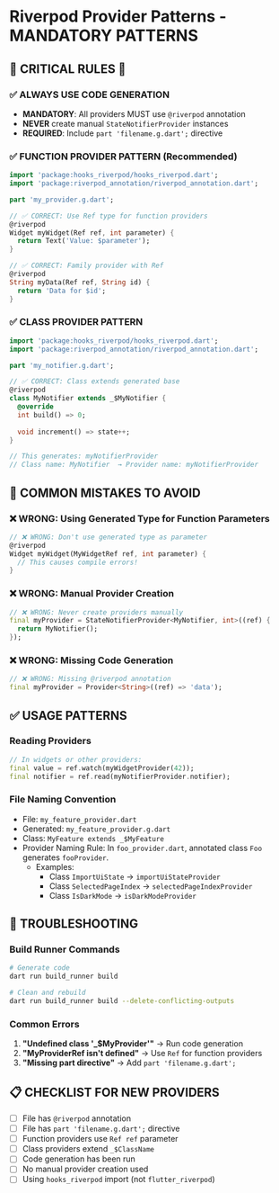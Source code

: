 # Riverpod Provider Patterns - MANDATORY PATTERNS

## 🚨 CRITICAL RULES 🚨

### ✅ ALWAYS USE CODE GENERATION
- **MANDATORY**: All providers MUST use `@riverpod` annotation
- **NEVER** create manual `StateNotifierProvider` instances
- **REQUIRED**: Include `part 'filename.g.dart';` directive

### ✅ FUNCTION PROVIDER PATTERN (Recommended)
```dart
import 'package:hooks_riverpod/hooks_riverpod.dart';
import 'package:riverpod_annotation/riverpod_annotation.dart';

part 'my_provider.g.dart';

// ✅ CORRECT: Use Ref type for function providers
@riverpod
Widget myWidget(Ref ref, int parameter) {
  return Text('Value: $parameter');
}

// ✅ CORRECT: Family provider with Ref
@riverpod
String myData(Ref ref, String id) {
  return 'Data for $id';
}
```

### ✅ CLASS PROVIDER PATTERN
```dart
import 'package:hooks_riverpod/hooks_riverpod.dart';
import 'package:riverpod_annotation/riverpod_annotation.dart';

part 'my_notifier.g.dart';

// ✅ CORRECT: Class extends generated base
@riverpod
class MyNotifier extends _$MyNotifier {
  @override
  int build() => 0;
  
  void increment() => state++;
}

// This generates: myNotifierProvider
// Class name: MyNotifier  → Provider name: myNotifierProvider
```

## 🚫 COMMON MISTAKES TO AVOID

### ❌ WRONG: Using Generated Type for Function Parameters
```dart
// ❌ WRONG: Don't use generated type as parameter
@riverpod
Widget myWidget(MyWidgetRef ref, int parameter) {
  // This causes compile errors!
}
```

### ❌ WRONG: Manual Provider Creation  
```dart
// ❌ WRONG: Never create providers manually
final myProvider = StateNotifierProvider<MyNotifier, int>((ref) {
  return MyNotifier();
});
```

### ❌ WRONG: Missing Code Generation
```dart
// ❌ WRONG: Missing @riverpod annotation
final myProvider = Provider<String>((ref) => 'data');
```

## ✅ USAGE PATTERNS

### Reading Providers
```dart
// In widgets or other providers:
final value = ref.watch(myWidgetProvider(42));
final notifier = ref.read(myNotifierProvider.notifier);
```

### File Naming Convention
- File: `my_feature_provider.dart` 
- Generated: `my_feature_provider.g.dart`
- Class: `MyFeature extends _$MyFeature`
- Provider Naming Rule: In `foo_provider.dart`, annotated class `Foo` generates `fooProvider`.
  - Examples:
    - Class `ImportUiState` → `importUiStateProvider`
    - Class `SelectedPageIndex` → `selectedPageIndexProvider`
    - Class `IsDarkMode` → `isDarkModeProvider`

## 🔧 TROUBLESHOOTING

### Build Runner Commands
```bash
# Generate code
dart run build_runner build

# Clean and rebuild
dart run build_runner build --delete-conflicting-outputs
```

### Common Errors
1. **"Undefined class '_$MyProvider'"** → Run code generation
2. **"MyProviderRef isn't defined"** → Use `Ref` for function providers
3. **"Missing part directive"** → Add `part 'filename.g.dart';`

## 📋 CHECKLIST FOR NEW PROVIDERS

- [ ] File has `@riverpod` annotation
- [ ] File has `part 'filename.g.dart';` directive  
- [ ] Function providers use `Ref ref` parameter
- [ ] Class providers extend `_$ClassName`
- [ ] Code generation has been run
- [ ] No manual provider creation used
- [ ] Using `hooks_riverpod` import (not `flutter_riverpod`)
